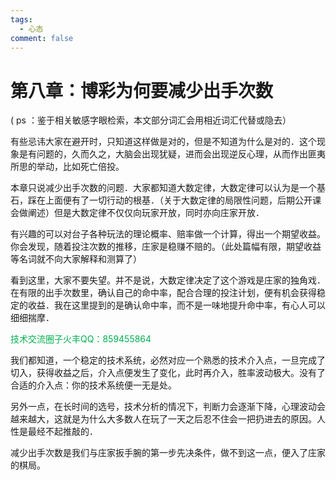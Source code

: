 ```yaml
---
tags:
  - 心态
comment: false
---
```

# 第八章：博彩为何要减少出手次数

( ps ：鉴于相关敏感字眼检索，本文部分词汇会用相近词汇代替或隐去）

有些忌讳大家在避开时，只知道这样做是对的，但是不知道为什么是对的．这个现象是有问题的，久而久之，大脑会出现犹疑，进而会出现逆反心理，从而作出匪夷所思的举动，比如死亡倍投。

本章只说减少出手次数的问题．大家都知道大数定律，大数定律可以认为是一个基石，踩在上面便有了一切行动的根基．（关于大数定律的局限性问题，后期公开课会做阐述）但是大数定律不仅仅向玩家开放，同时亦向庄家开放．

有兴趣的可以对台子各种玩法的理论概率、赔率做一个计算，得出一个期望收益。你会发现，随着投注次数的推移，庄家是稳赚不赔的。（此处篇幅有限，期望收益等名词就不向大家解释和测算了）

看到这里，大家不要失望。并不是说，大数定律决定了这个游戏是庄家的独角戏．在有限的出手次数里，确认自己的命中率，配合合理的投注计划，便有机会获得稳定的收益．我在这里提到的是确认命中率，而不是一味地提升命中率，有心人可以细细揣摩．

 <font color="#00b050">技术交流圈子火丰QQ：859455864</font>
 
我们都知道，一个稳定的技术系统，必然对应一个熟悉的技术介入点，一旦完成了切入，获得收益之后，介入点便发生了变化，此时再介入，胜率波动极大。没有了合适的介入点：你的技术系统便一无是处。

另外一点，在长时间的选号，技术分析的情况下，判断力会逐渐下降，心理波动会越来越大，这就是为什么大多数人在玩了一天之后忍不住会一把扔进去的原因。人性是最经不起推敲的．

减少出手次数是我们与庄家扳手腕的第一步先决条件，做不到这一点，便入了庄家的棋局。
